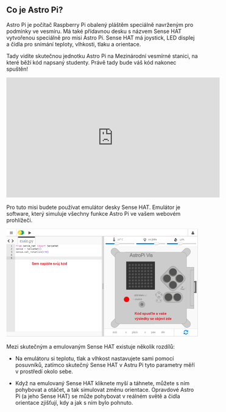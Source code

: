 ## Co je Astro Pi?

Astro Pi je počítač Raspberry Pi obalený pláštěm speciálně navrženým pro podmínky ve vesmíru. Má také přídavnou desku s názvem Sense HAT vytvořenou speciálně pro misi Astro Pi. Sense HAT má joystick, LED displej a čidla pro snímání teploty, vlhkosti, tlaku a orientace.

Tady vidíte skutečnou jednotku Astro Pi na Mezinárodní vesmírné stanici, na které běží kód napsaný studenty. Právě tady bude váš kód nakonec spuštěn! 
<iframe width="560" height="315" src="https://www.youtube.com/embed/4ykbAJeGPMM" frameborder="0" allow="accelerometer; autoplay; encrypted-media; gyroscope; picture-in-picture" allowfullscreen mark="crwd-mark"></iframe> 


Pro tuto misi budete používat emulátor desky Sense HAT. Emulátor je software, který simuluje všechny funkce Astro Pi ve vašem webovém prohlížeči.

![Emulátor desky sense hat](images/sense-hat-emulator.png)

Mezi skutečným a emulovaným Sense HAT existuje několik rozdílů:

- Na emulátoru si teplotu, tlak a vlhkost nastavujete sami pomocí posuvníků, zatímco skutečný Sense HAT v Astru Pi tyto parametry měří v prostředí okolo sebe.

- Když na emulovaný Sense HAT kliknete myší a táhnete, můžete s ním pohybovat a otáčet, a tak simulovat změnu orientace. Opravdové Astro Pi (a jeho Sense HAT) se může pohybovat v reálném světě a čidla orientace zjišťují, kdy a jak s ním bylo pohnuto.